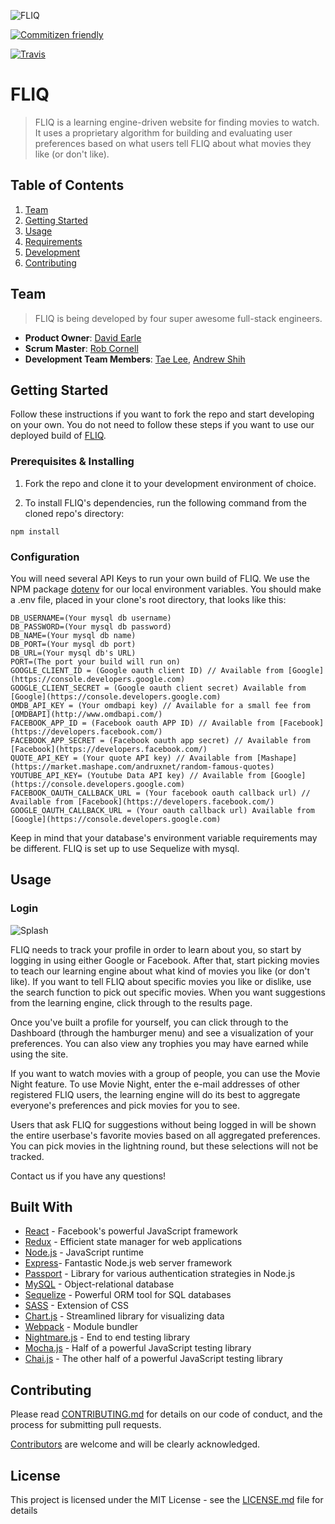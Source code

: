 ![FLIQ](public/assets/fliqonwhite.png)

[![Commitizen friendly](https://img.shields.io/badge/commitizen-friendly-brightgreen.svg)](http://commitizen.github.io/cz-cli/)

[![Travis](https://img.shields.io/travis/binary100/fliq.svg)]()

# FLIQ

> FLIQ is a learning engine-driven website for finding movies to watch. It uses a proprietary algorithm for building and evaluating user preferences based on what users tell FLIQ about what movies they like (or don't like). 

## Table of Contents

1. [Team](#team)
1. [Getting Started](#getting-started)
1. [Usage](#Usage)
1. [Requirements](#requirements)
1. [Development](#development)
1. [Contributing](#contributing)

## Team

> FLIQ is being developed by four super awesome full-stack engineers.

  - __Product Owner__: [David Earle](https://github.com/dearle)
  - __Scrum Master__: [Rob Cornell](https://github.com/rcornell)
  - __Development Team Members__: [Tae Lee](https://github.com/ta3woon), [Andrew Shih](https://github.com/ACS207)

## Getting Started

Follow these instructions if you want to fork the repo and start developing on your own. You do not need to follow these steps if you want to use our deployed build of [FLIQ](fliq.us-east-2.elasticbeanstalk.com).

### Prerequisites & Installing

1. Fork the repo and clone it to your development environment of choice.

2. To install FLIQ's dependencies, run the following command from the cloned repo's directory: 

```npm install```

### Configuration

You will need several API Keys to run your own build of FLIQ. We use the NPM package [dotenv](https://github.com/motdotla/dotenv) for our local environment variables. You should make a .env file, placed in your clone's root directory, that looks like this:

```
DB_USERNAME=(Your mysql db username)
DB_PASSWORD=(Your mysql db password)
DB_NAME=(Your mysql db name)
DB_PORT=(Your mysql db port)
DB_URL=(Your mysql db's URL)
PORT=(The port your build will run on)
GOOGLE_CLIENT_ID = (Google oauth client ID) // Available from [Google](https://console.developers.google.com)
GOOGLE_CLIENT_SECRET = (Google oauth client secret) Available from [Google](https://console.developers.google.com)
OMDB_API_KEY = (Your omdbapi key) // Available for a small fee from [OMDBAPI](http://www.omdbapi.com/)
FACEBOOK_APP_ID = (Facebook oauth APP ID) // Available from [Facebook](https://developers.facebook.com/)
FACEBOOK_APP_SECRET = (Facebook oauth app secret) // Available from [Facebook](https://developers.facebook.com/)
QUOTE_API_KEY = (Your quote API key) // Available from [Mashape](https://market.mashape.com/andruxnet/random-famous-quotes)
YOUTUBE_API_KEY= (Youtube Data API key) // Available from [Google](https://console.developers.google.com)
FACEBOOK_OAUTH_CALLBACK_URL = (Your facebook oauth callback url) // Available from [Facebook](https://developers.facebook.com/)
GOOGLE_OAUTH_CALLBACK_URL = (Your oauth callback url) Available from [Google](https://console.developers.google.com)
```

Keep in mind that your database's environment variable requirements may be different. FLIQ is set up to use Sequelize with mysql.

## Usage

### Login

![Splash](public/assets/img/welcome.png)

FLIQ needs to track your profile in order to learn about you, so start by logging in using either Google or Facebook. After that, start picking movies to teach our learning engine about what kind of movies you like (or don't like). If you want to tell FLIQ about specific movies you like or dislike, use the search function to pick out specific movies. When you want suggestions from the learning engine, click through to the results page.

Once you've built a profile for yourself, you can click through to the Dashboard (through the hamburger menu) and see a visualization of your preferences. You can also view any trophies you may have earned while using the site.

If you want to watch movies with a group of people, you can use the Movie Night feature. To use Movie Night, enter the e-mail addresses of other registered FLIQ users, the learning engine will do its best to aggregate everyone's preferences and pick movies for you to see.

Users that ask FLIQ for suggestions without being logged in will be shown the entire userbase's favorite movies based on all aggregated preferences. You can pick movies in the lightning round, but these selections will not be tracked.

Contact us if you have any questions!

## Built With

* [React](https://facebook.github.io/react/) - Facebook's powerful JavaScript framework
* [Redux](http://redux.js.org/) - Efficient state manager for web applications
* [Node.js](https://nodejs.org) - JavaScript runtime
* [Express](https://expressjs.com/)- Fantastic Node.js web server framework
* [Passport](http://passportjs.org/) - Library for various authentication strategies in Node.js
* [MySQL](https://www.postgresql.org/) - Object-relational database
* [Sequelize](www.sequelizejs.com) - Powerful ORM tool for SQL databases
* [SASS](http://sass-lang.com/) - Extension of CSS
* [Chart.js](http://www.chartjs.org/) - Streamlined library for visualizing data
* [Webpack](https://webpack.github.io/) - Module bundler
* [Nightmare.js](http://www.nightmarejs.org/) - End to end testing library
* [Mocha.js](https://mochajs.org/) - Half of a powerful JavaScript testing library
* [Chai.js](http://chaijs.com/) - The other half of a powerful JavaScript testing library


## Contributing

Please read [CONTRIBUTING.md](CONTRIBUTING.md) for details on our code of conduct, and the process for submitting pull requests.

[Contributors](https://github.com/binary100/fliq/contributors) are welcome and will be clearly acknowledged.

## License

This project is licensed under the MIT License - see the [LICENSE.md](LICENSE.md) file for details